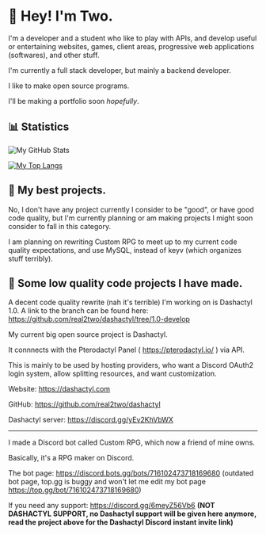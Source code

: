 # 👋 Hey! I'm Two.

I'm a developer and a student who like to play with APIs, and develop useful or entertaining websites, games, client areas, progressive web applications (softwares), and other stuff.

I'm currently a full stack developer, but mainly a backend developer.

I like to make open source programs.

I'll be making a portfolio soon *hopefully*.

## 📊 Statistics

![My GitHub Stats](https://github-readme-stats.vercel.app/api?username=real2two&show_icons=true&theme=dark)

[![My Top Langs](https://github-readme-stats.vercel.app/api/top-langs/?username=real2two)](https://github.com/anuraghazra/github-readme-stats)

## 📌 My best projects.

No, I don't have any project currently I consider to be "good", or have good code quality, but I'm currently planning or am making projects I might soon consider to fall in this category. 

I am planning on rewriting Custom RPG to meet up to my current code quality expectations, and use MySQL, instead of keyv (which organizes stuff terribly).

## 📂 Some low quality code projects I have made.

A decent code quality rewrite (nah it's terrible) I'm working on is Dashactyl 1.0. A link to the branch can be found here: https://github.com/real2two/dashactyl/tree/1.0-develop

My current big open source project is Dashactyl.

It connnects with the Pterodactyl Panel ( https://pterodactyl.io/ ) via API.

This is mainly to be used by hosting providers, who want a Discord OAuth2 login system, allow splitting resources, and want customization.

Website: https://dashactyl.com

GitHub: https://github.com/real2two/dashactyl

Dashactyl server: https://discord.gg/yEv2KhVbWX

---

I made a Discord bot called Custom RPG, which now a friend of mine owns.

Basically, it's a RPG maker on Discord.

The bot page: https://discord.bots.gg/bots/716102473718169680 (outdated bot page, top.gg is buggy and won't let me edit my bot page https://top.gg/bot/716102473718169680)

If you need any support: https://discord.gg/6meyZ56Vb6 __**(NOT DASHACTYL SUPPORT, no Dashactyl support will be given here anymore, read the project above for the Dashactyl Discord instant invite link)**__
